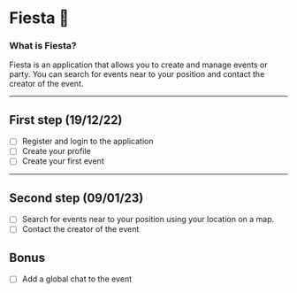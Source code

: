 # Fiesta 🎉

### What is Fiesta?

Fiesta is an application that allows you to create and manage events or party.
You can search for events near to your position and contact the creator of the event. 

***

## First step (19/12/22)
- [ ] Register and login to the application
- [ ] Create your profile
- [ ] Create your first event

***

## Second step (09/01/23)
- [ ] Search for events near to your position using your location on a map.
- [ ] Contact the creator of the event

## Bonus
 - [ ] Add a global chat to the event
